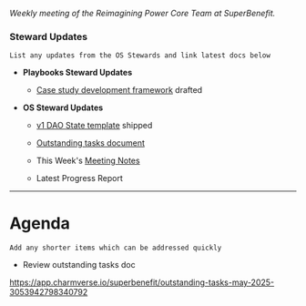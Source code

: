 _Weekly meeting of the Reimagining Power Core Team at SuperBenefit._

### Steward Updates

`List any updates from the OS Stewards and link latest docs below`

- **Playbooks Steward Updates**

  - [Case study development framework](https://github.com/superbenefit/knowledge-base/tree/main/notes/dao-primitives/resources) drafted

- **OS Steward Updates**

  - [v1 DAO State template](https://github.com/superbenefit/state-template) shipped

  - [Outstanding tasks document](https://app.charmverse.io/superbenefit/outstanding-tasks-may-2025-3053942798340792) 

  - This Week's [Meeting Notes](https://app.charmverse.io/superbenefit/os-stewards-41-27-5-25-7444808797625915)

  - Latest Progress Report

---

# Agenda

`Add any shorter items which can be addressed quickly`

- Review outstanding tasks doc 

 https://app.charmverse.io/superbenefit/outstanding-tasks-may-2025-3053942798340792

## 